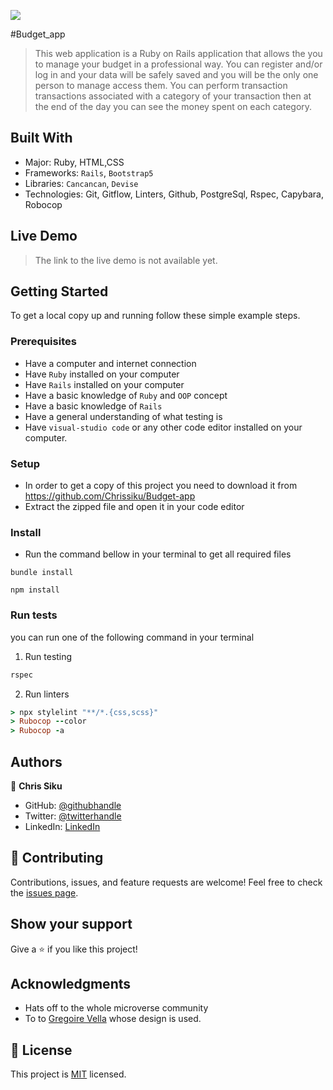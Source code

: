 ![](https://img.shields.io/badge/Microverse-blueviolet)

#Budget_app

> This web application is a Ruby on Rails application that allows the you to manage your budget in a professional way. You can register and/or log in and your data will be safely saved and you will be the only one person to manage access them. You can perform transaction transactions associated with a category of your transaction then at the end of the day you can see the money spent on each category.


## Built With

- Major: Ruby, HTML,CSS
- Frameworks: `Rails`, `Bootstrap5`
- Libraries: `Cancancan`, `Devise`
- Technologies: Git, Gitflow, Linters, Github, PostgreSql, Rspec, Capybara, Robocop

## Live Demo
> The link to the live demo is not available yet.

<!-- [Live Demo Link](https://infinite-ravine-36732.herokuapp.com/)  -->

## Getting Started
To get a local copy up and running follow these simple example steps.

### Prerequisites
- Have a computer and internet connection
- Have `Ruby` installed on your computer
- Have `Rails` installed on your computer
- Have a basic knowledge of `Ruby` and `OOP` concept
- Have a basic knowledge of `Rails`
- Have a general understanding of what testing is
- Have `visual-studio code` or any other code editor installed on your computer.

### Setup
- In order to get a copy of this project you need to download it from https://github.com/Chrissiku/Budget-app
- Extract the zipped file and open it in your code editor
### Install
- Run the command bellow in your terminal to get all required files
```
bundle install
```

```
npm install
```
### Run tests
you can run one of the following command in your terminal
1. Run testing
```Ruby
rspec
```
2. Run linters
```Ruby
> npx stylelint "**/*.{css,scss}"
> Rubocop --color
> Rubocop -a
```
## Authors

👤 **Chris Siku**

- GitHub: [@githubhandle](https://github.com/Chrissiku)
- Twitter: [@twitterhandle](https://twitter.com/christian_siku)
- LinkedIn: [LinkedIn](https://www.linkedin.com/in/christian-siku/)


## 🤝 Contributing

Contributions, issues, and feature requests are welcome!
Feel free to check the [issues page](../../issues/).
## Show your support

Give a ⭐️ if you like this project!
## Acknowledgments

- Hats off to the whole microverse community
- To to [Gregoire Vella](https://www.behance.net/gregoirevella) whose design is used.

## 📝 License
This project is [MIT](./LICENSE) licensed.

